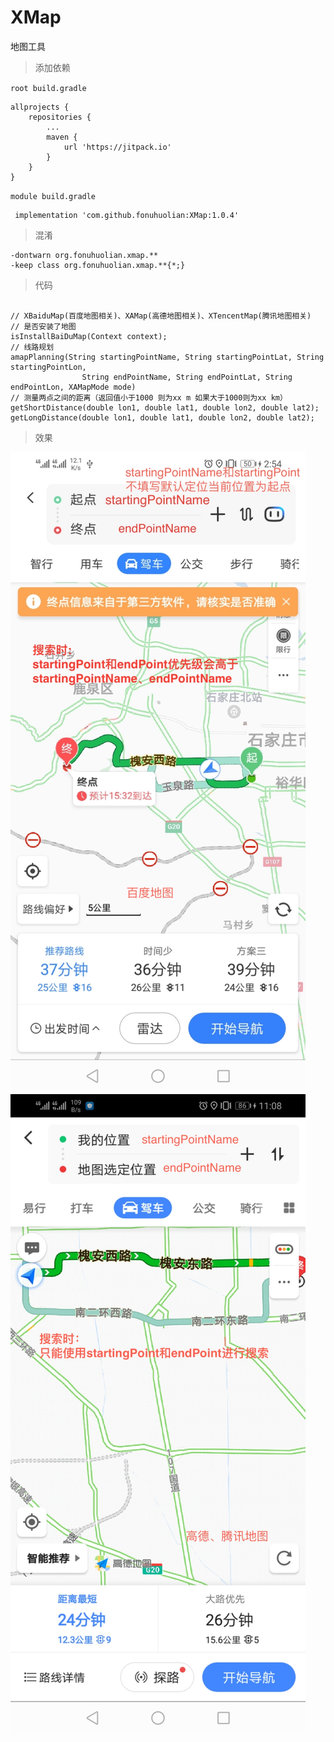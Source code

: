 # XMap
地图工具

> 添加依赖

`root build.gradle `
```
allprojects {
    repositories {
        ...
        maven {
            url 'https://jitpack.io'
        }
    }
}
```
`module build.gradle `
```
 implementation 'com.github.fonuhuolian:XMap:1.0.4'
```

> 混淆
```
-dontwarn org.fonuhuolian.xmap.**
-keep class org.fonuhuolian.xmap.**{*;}
```

> 代码

```

// XBaiduMap(百度地图相关)、XAMap(高德地图相关)、XTencentMap(腾讯地图相关)
// 是否安装了地图
isInstallBaiDuMap(Context context);
// 线路规划
amapPlanning(String startingPointName, String startingPointLat, String startingPointLon,
                String endPointName, String endPointLat, String endPointLon, XAMapMode mode)
// 测量两点之间的距离（返回值小于1000 则为xx m 如果大于1000则为xx km）
getShortDistance(double lon1, double lat1, double lon2, double lat2);
getLongDistance(double lon1, double lat1, double lon2, double lat2);
```

> 效果

![效果](https://github.com/fonuhuolian/XMap/blob/master/screenshot/a.png?raw=true)
![效果](https://github.com/fonuhuolian/XMap/blob/master/screenshot/b.png?raw=true)